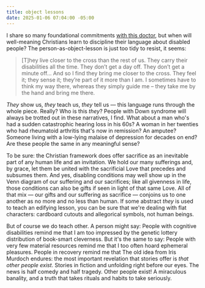 ```yaml
---
title: object lessons
date: 2025-01-06 07:04:00 -05:00
---
```


I share so many foundational commitments [with this doctor](https://www.plough.com/en/topics/community/education/schooling-me-the-surgeon), but when will well-meaning Christians learn to discipline their language about disabled people? The person-as-object-lesson is just too tidy to resist, it seems: 

>[T]hey live closer to the cross than the rest of us. They carry their disabilities all the time. They don’t get a day off. They don’t get a minute off... And so I find they bring me closer to the cross. They feel it; they sense it; they’re part of it more than I am. I sometimes have to think my way there, whereas they simply guide me – they take me by the hand and bring me there.

*They* show us, *they* teach us, *they* tell us — this language runs through the whole piece. Really? Who is this *they*? People with Down syndrome will always be trotted out in these narratives, I find. What about a man who's had a sudden catastrophic hearing loss in his 60s? A woman in her twenties who had rheumatoid arthritis that's now in remission? An amputee? Someone living with a low-lying malaise of depression for decades on end? Are these people the same in any meaningful sense?

To be sure: the Christian framework does offer sacrifice as an inevitable part of any human life and an invitation. We hold our many sufferings and, by grace, let them be united with the sacrificial Love that precedes and subsumes them. And yes, disabling conditions may well show up in the Venn diagram of our suffering and our sacrifices; like all givenness in life, those conditions can also be gifts if seen in light of that same Love. All of that mix — our gifts and our suffering as sacrifice — conjoins us to one another as no more and no less than human. If some abstract *they* is used to teach an edifying lesson, you can be sure that we're dealing with flat characters: cardboard cutouts and allegorical symbols, not human beings. 

But of course we do teach other. A person might say: People with cognitive disabilities remind me that I am too impressed by the genetic lottery distribution of book-smart cleverness. But it's the same to say: People with very few material resources remind me that I too often hoard ephemeral pleasures. People in recovery remind me that  The old idea from Iris Murdoch endures: the most important revelation that stories offer is *that other people exist*. Stories in fiction and unfolding right before our eyes. The news is half comedy and half tragedy. Other people exist! A miraculous banality, and a truth that takes rituals and habits to take seriously. 

